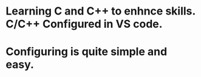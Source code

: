 # Learning C and C++ to enhnce skills. C/C++ Configured in VS code.

# Configuring is quite simple and easy.
